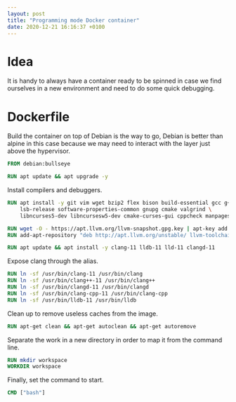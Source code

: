 ```yaml
---
layout: post
title: "Programming mode Docker container"
date: 2020-12-21 16:16:37 +0100
---
```


# Idea

It is handy to always have a container ready to be spinned in case we find ourselves in a new environment and need to do some quick debugging.

# Dockerfile

Build the container on top of Debian is the way to go, Debian is better than alpine in this case because we may need to interact with the layer just above the hypervisor.

```Dockerfile
FROM debian:bullseye

RUN apt update && apt upgrade -y
```

Install compilers and debuggers.

```Dockerfile
RUN apt install -y git vim wget bzip2 flex bison build-essential gcc g++ gdb  \
	lsb-release software-properties-common gnupg cmake valgrind \
	libncurses5-dev libncursesw5-dev cmake-curses-gui cppcheck manpages-dev 

RUN wget -O - https://apt.llvm.org/llvm-snapshot.gpg.key | apt-key add -
RUN add-apt-repository "deb http://apt.llvm.org/unstable/ llvm-toolchain-11 main"

RUN apt update && apt install -y clang-11 lldb-11 lld-11 clangd-11
```

Expose clang through the alias.

```Dockerfile
RUN ln -sf /usr/bin/clang-11 /usr/bin/clang
RUN ln -sf /usr/bin/clang++-11 /usr/bin/clang++
RUN ln -sf /usr/bin/clangd-11 /usr/bin/clangd
RUN ln -sf /usr/bin/clang-cpp-11 /usr/bin/clang-cpp
RUN ln -sf /usr/bin/lldb-11 /usr/bin/lldb
```

Clean up to remove useless caches from the image.

```Dockerfile
RUN apt-get clean && apt-get autoclean && apt-get autoremove
```

Separate the work in a new directory in order to map it from the command line.

```Dockerfile
RUN mkdir workspace
WORKDIR workspace
```

Finally, set the command to start.

```Dockerfile
CMD ["bash"]
```